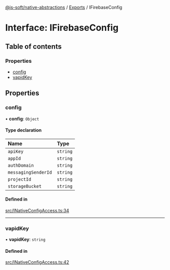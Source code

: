 [@js-soft/native-abstractions](../README.md) / [Exports](../modules.md) / IFirebaseConfig

# Interface: IFirebaseConfig

## Table of contents

### Properties

- [config](IFirebaseConfig.md#config)
- [vapidKey](IFirebaseConfig.md#vapidkey)

## Properties

### config

• **config**: `Object`

#### Type declaration

| Name | Type |
| :------ | :------ |
| `apiKey` | `string` |
| `appId` | `string` |
| `authDomain` | `string` |
| `messagingSenderId` | `string` |
| `projectId` | `string` |
| `storageBucket` | `string` |

#### Defined in

[src/INativeConfigAccess.ts:34](https://github.com/js-soft/ts-native-access/blob/6589b22/packages/abstractions/src/INativeConfigAccess.ts#L34)

___

### vapidKey

• **vapidKey**: `string`

#### Defined in

[src/INativeConfigAccess.ts:42](https://github.com/js-soft/ts-native-access/blob/6589b22/packages/abstractions/src/INativeConfigAccess.ts#L42)
